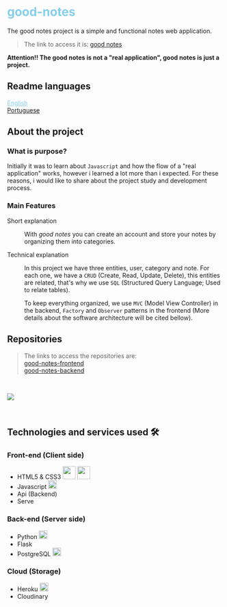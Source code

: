 <div>
  <h1 style="color: skyblue;">good-notes</h1>
  <p>
    The good notes project is a simple and functional notes web application.
  </p>
  <blockquote>
    The link to access it is: <a href="https://good-notes-app.herokuapp.com">good notes</a>
  </blockquote>
</div>

<div>
  <strong>Attention!! The good notes is not a "real application", good notes is just a project.</strong>
</div>

<div>
  <h2>Readme languages</h2>
  <div>
    <a href="#" style="cursor: pointer; color: skyblue;">English</a>
  </div>
  <div>
    <a href="#" >Portuguese</a>
  </div>
</div>

<div>
  <div>
    <h2>About the project</h2>
    <h3>What is purpose?</h3>
    <p>
      Initially it was to learn about <code>Javascript</code> and how the flow of a "real application" works, however i learned a lot more than i expected. For these reasons, i would like to share about the project study and development process.
    </p>
    <h3>Main Features</h3>
    <dl>
      <dt>Short explanation</dt>
      <dd>
        <p>
          With <em>good notes</em> you can create an account and store your notes by organizing them into categories.
        </p>
      </dd>
      <dt>Technical explanation</dt>
      <dd>
        <p>
          In this project we have three entities, user, category and note. For each one, we have a <code>CRUD</code> (Create, Read, Update, Delete), this entities are related, that's why we use <code>SQL</code> (Structured Query Language; Used to relate tables).
        </p>
        <p>
          To keep everything organized, we use <code>MVC</code> (Model View Controller) in the backend, <code>Factory</code> and <code>Observer</code> patterns in the frontend (More details about the software architecture will be cited bellow).
        </p>
      </dd>
    </dl>
  </div>
</div>

<div>
  <h2>Repositories</h2>
  <blockquote>
    The links to access the repositories are:
    <div>
      <a href="https://github.com/GustavoRodrigue-s/good-notes-frontend">good-notes-frontend</a>
    </div>
    <div>
      <a href="https://github.com/GustavoRodrigue-s/good-notes-backend">good-notes-backend</a>
    </div>
  </blockquote>
</div>

&nbsp;

<div>
  <img src="https://user-images.githubusercontent.com/81722068/179663448-29abe138-01c8-48fd-bbe9-d1183490db6b.png" />
</div>

&nbsp;

<div>
  <h2>Technologies and services used 🛠️</h2>
  <div>
    <h3>Front-end (Client side)</h3>
    <ul>
      <li style="vertical-align: middleware;">
        HTML5 & CSS3
        <img src="https://cdn.jsdelivr.net/gh/devicons/devicon/icons/html5/html5-original-wordmark.svg" width="30" />
        <img src="https://cdn.jsdelivr.net/gh/devicons/devicon/icons/css3/css3-original-wordmark.svg" width="30" />
      </li>
      <li>
        Javascript
        <img src="https://cdn.jsdelivr.net/gh/devicons/devicon/icons/javascript/javascript-original.svg" width="20" />
      </li>
      <li>Api (Backend)</li>
      <li>Serve</li>
    </ul>
    <h3>Back-end (Server side)</h3>
    <ul>
      <li>
        Python
        <img src="https://cdn.jsdelivr.net/gh/devicons/devicon/icons/python/python-original.svg" width="20" />
      </li>
      <li>Flask</li>
      <li>
        PostgreSQL
        <img src="https://cdn.jsdelivr.net/gh/devicons/devicon/icons/postgresql/postgresql-original.svg" width="20" />
      </li>
    </ul>
    <h3>Cloud (Storage)</h3>
    <ul>
      <li>
        Heroku
        <img src="https://cdn.jsdelivr.net/gh/devicons/devicon/icons/heroku/heroku-plain.svg" width="20" />
      </li>
      <li>Cloudinary</li>
    </ul>
  </div>
</div>


